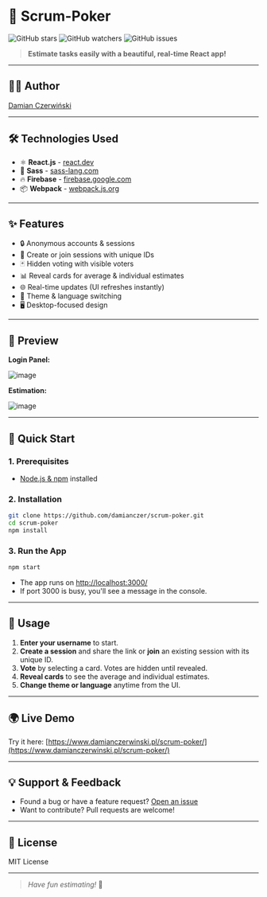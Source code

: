 # 🚀 Scrum-Poker

![GitHub stars](https://img.shields.io/github/stars/damianczer/scrum-poker?style=social)
![GitHub watchers](https://img.shields.io/github/watchers/damianczer/scrum-poker?style=social)
![GitHub issues](https://img.shields.io/github/issues/damianczer/scrum-poker?style=flat-square)

> **Estimate tasks easily with a beautiful, real-time React app!**

---

## 👨‍💻 Author

[Damian Czerwiński](https://github.com/damianczer/)

---

## 🛠️ Technologies Used

- ⚛️ **React.js** - [react.dev](https://react.dev/)
- 🎨 **Sass** - [sass-lang.com](https://sass-lang.com/documentation/syntax/)
- 🔥 **Firebase** - [firebase.google.com](https://firebase.google.com/)
- 📦 **Webpack** - [webpack.js.org](https://webpack.js.org/)

---

## ✨ Features

- 🔒 Anonymous accounts & sessions
- 👫 Create or join sessions with unique IDs
- 🃏 Hidden voting with visible voters
- 📊 Reveal cards for average & individual estimates
- 🌐 Real-time updates (UI refreshes instantly)
- 🌈 Theme & language switching
- 🖥️ Desktop-focused design

---

## 📸 Preview

**Login Panel:**

![image](https://github.com/user-attachments/assets/dba26b66-683b-4090-953e-41ca7fecf66f)

**Estimation:**

![image](https://github.com/user-attachments/assets/d8dd3d3f-134d-4eab-a1db-830c27680d57)

---

## 🚦 Quick Start

### 1. Prerequisites

- [Node.js & npm](https://nodejs.org/en) installed

### 2. Installation

```bash
git clone https://github.com/damianczer/scrum-poker.git
cd scrum-poker
npm install
```

### 3. Run the App

```bash
npm start
```

- The app runs on [http://localhost:3000/](http://localhost:3000/)
- If port 3000 is busy, you'll see a message in the console.

---

## 📝 Usage

1. **Enter your username** to start.
2. **Create a session** and share the link or **join** an existing session with its unique ID.
3. **Vote** by selecting a card. Votes are hidden until revealed.
4. **Reveal cards** to see the average and individual estimates.
5. **Change theme or language** anytime from the UI.

---

## 🌍 Live Demo

Try it here: [https://www.damianczerwinski.pl/scrum-poker/](https://www.damianczerwinski.pl/scrum-poker/)

---

## 💡 Support & Feedback

- Found a bug or have a feature request? [Open an issue](https://github.com/damianczer/scrum-poker/issues)
- Want to contribute? Pull requests are welcome!

---

## 📄 License

MIT License

---

> _Have fun estimating!_ 🎉

